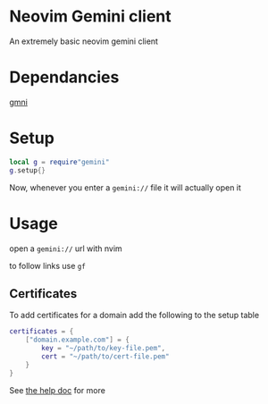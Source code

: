 # Neovim Gemini client

An extremely basic neovim gemini client

# Dependancies

[gmni](https://git.sr.ht/~sircmpwn/gmni)

# Setup

```lua
local g = require"gemini"
g.setup{}
```

Now, whenever you enter a `gemini://` file it will actually open it

# Usage

open a `gemini://` url with nvim

to follow links use `gf`

## Certificates

To add certificates for a domain add the following to the setup table

```lua
certificates = {
    ["domain.example.com"] = {
        key = "~/path/to/key-file.pem",
        cert = "~/path/to/cert-file.pem"
    }
}
```

See [the help doc](./doc/nvim-gemini.txt) for more
